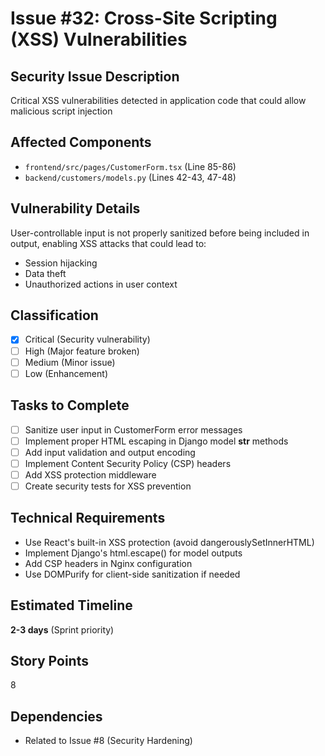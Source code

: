 # Issue #32: Cross-Site Scripting (XSS) Vulnerabilities

## Security Issue Description
Critical XSS vulnerabilities detected in application code that could allow malicious script injection

## Affected Components
- `frontend/src/pages/CustomerForm.tsx` (Line 85-86)
- `backend/customers/models.py` (Lines 42-43, 47-48)

## Vulnerability Details
User-controllable input is not properly sanitized before being included in output, enabling XSS attacks that could lead to:
- Session hijacking
- Data theft
- Unauthorized actions in user context

## Classification
- [x] Critical (Security vulnerability)
- [ ] High (Major feature broken)
- [ ] Medium (Minor issue)
- [ ] Low (Enhancement)

## Tasks to Complete
- [ ] Sanitize user input in CustomerForm error messages
- [ ] Implement proper HTML escaping in Django model __str__ methods
- [ ] Add input validation and output encoding
- [ ] Implement Content Security Policy (CSP) headers
- [ ] Add XSS protection middleware
- [ ] Create security tests for XSS prevention

## Technical Requirements
- Use React's built-in XSS protection (avoid dangerouslySetInnerHTML)
- Implement Django's html.escape() for model outputs
- Add CSP headers in Nginx configuration
- Use DOMPurify for client-side sanitization if needed

## Estimated Timeline
**2-3 days** (Sprint priority)

## Story Points
8

## Dependencies
- Related to Issue #8 (Security Hardening)